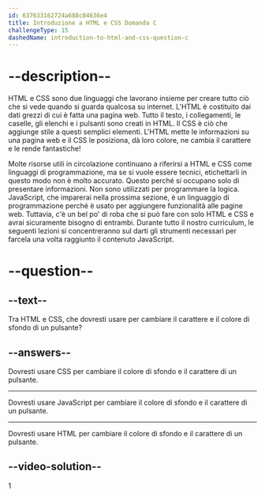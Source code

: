 ```yaml
---
id: 637633162724a688c04636e4
title: Introduzione a HTML e CSS Domanda C
challengeType: 15
dashedName: introduction-to-html-and-css-question-c
---
```


# --description--

HTML e CSS sono due linguaggi che lavorano insieme per creare tutto ciò che si vede quando si guarda qualcosa su internet. L'HTML è costituito dai dati grezzi di cui è fatta una pagina web. Tutto il testo, i collegamenti, le caselle, gli elenchi e i pulsanti sono creati in HTML. Il CSS è ciò che aggiunge stile a questi semplici elementi. L'HTML mette le informazioni su una pagina web e il CSS le posiziona, dà loro colore, ne cambia il carattere e le rende fantastiche!

Molte risorse utili in circolazione continuano a riferirsi a HTML e CSS come linguaggi di programmazione, ma se si vuole essere tecnici, etichettarli in questo modo non è molto accurato. Questo perché si occupano solo di presentare informazioni. Non sono utilizzati per programmare la logica. JavaScript, che imparerai nella prossima sezione, è un linguaggio di programmazione perché è usato per aggiungere funzionalità alle pagine web. Tuttavia, c'è un bel po' di roba che si può fare con solo HTML e CSS e avrai sicuramente bisogno di entrambi. Durante tutto il nostro curriculum, le seguenti lezioni si concentreranno sul darti gli strumenti necessari per farcela una volta raggiunto il contenuto JavaScript.
# --question--

## --text--

Tra HTML e CSS, che dovresti usare per cambiare il carattere e il colore di sfondo di un pulsante?

## --answers--

Dovresti usare CSS per cambiare il colore di sfondo e il carattere di un pulsante.

---

Dovresti usare JavaScript per cambiare il colore di sfondo e il carattere di un pulsante.

---

Dovresti usare HTML per cambiare il colore di sfondo e il carattere di un pulsante.

## --video-solution--

1
